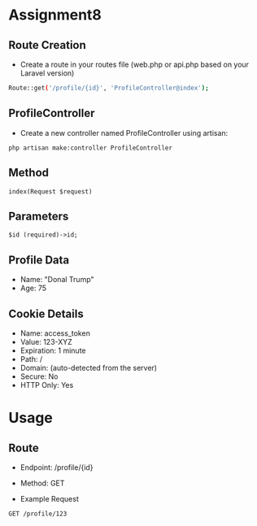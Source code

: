 # Assignment8

## Route Creation

- Create a route in your routes file (web.php or api.php based on your Laravel version)
```bash
Route::get('/profile/{id}', 'ProfileController@index');
```
## ProfileController

- Create a new controller named ProfileController using artisan:

```
php artisan make:controller ProfileController
```
## Method

```
index(Request $request)
```
## Parameters
```
$id (required)->id;
```
## Profile Data

  - Name: "Donal Trump"
  - Age: 75

## Cookie Details
   - Name: access_token
   - Value: 123-XYZ
   - Expiration: 1 minute
   - Path: /
   - Domain: (auto-detected from the server)
   - Secure: No
   - HTTP Only: Yes

   # Usage

   ## Route
   - Endpoint: /profile/{id}
   - Method: GET

   - Example Request

   ```
   GET /profile/123

   ```





 